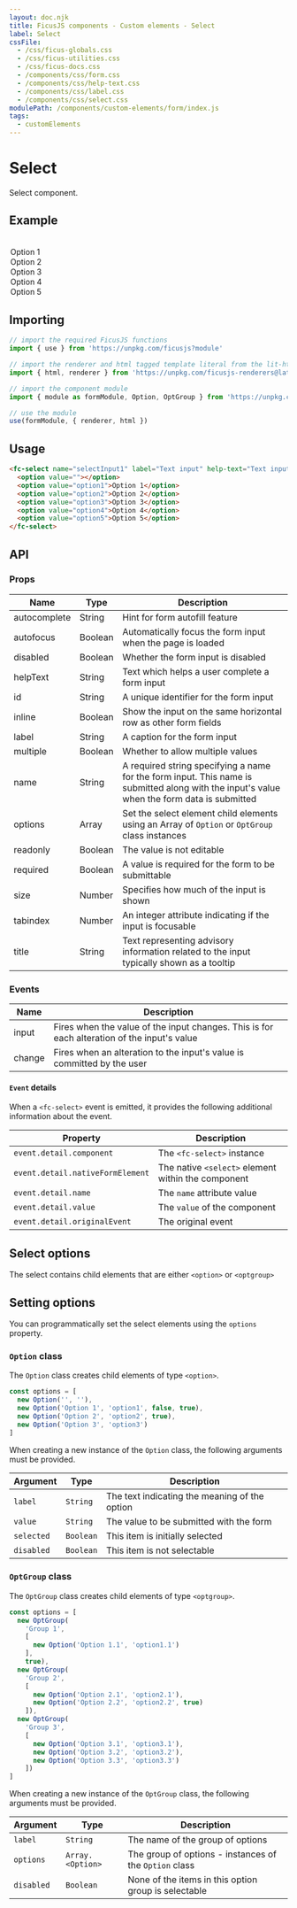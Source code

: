 ```yaml
---
layout: doc.njk
title: FicusJS components - Custom elements - Select
label: Select
cssFile:
  - /css/ficus-globals.css
  - /css/ficus-utilities.css
  - /css/ficus-docs.css
  - /components/css/form.css
  - /components/css/help-text.css
  - /components/css/label.css
  - /components/css/select.css
modulePath: /components/custom-elements/form/index.js
tags:
  - customElements
---
```

# Select

Select component.

## Example

<fc-form>
<fc-select name="selectInput1" label="Select input" help-text="Text input help text">
  <option value=""></option>
  <option value="option1">Option 1</option>
  <option value="option2">Option 2</option>
  <option value="option3">Option 3</option>
  <option value="option4">Option 4</option>
  <option value="option5">Option 5</option>
</fc-select>
</fc-form>

## Importing

```js
// import the required FicusJS functions
import { use } from 'https://unpkg.com/ficusjs?module'

// import the renderer and html tagged template literal from the lit-html library
import { html, renderer } from 'https://unpkg.com/ficusjs-renderers@latest/dist/lit-html.js'

// import the component module
import { module as formModule, Option, OptGroup } from 'https://unpkg.com/ficusjs-components@latest/components/custom-elements/form/index.js'

// use the module
use(formModule, { renderer, html })
```

## Usage

```html
<fc-select name="selectInput1" label="Text input" help-text="Text input help text">
  <option value=""></option>
  <option value="option1">Option 1</option>
  <option value="option2">Option 2</option>
  <option value="option3">Option 3</option>
  <option value="option4">Option 4</option>
  <option value="option5">Option 5</option>
</fc-select>
```

## API

### Props

| Name | Type | Description |
| --- | --- | --- |
| autocomplete | String | Hint for form autofill feature |
| autofocus | Boolean | Automatically focus the form input when the page is loaded |
| disabled | Boolean | Whether the form input is disabled |
| helpText | String | Text which helps a user complete a form input |
| id | String | A unique identifier for the form input |
| inline | Boolean | Show the input on the same horizontal row as other form fields |
| label | String | A caption for the form input |
| multiple | Boolean | Whether to allow multiple values |
| name | String | A required string specifying a name for the form input. This name is submitted along with the input's value when the form data is submitted |
| options | Array | Set the select element child elements using an Array of `Option` or `OptGroup` class instances |
| readonly | Boolean | The value is not editable |
| required | Boolean | A value is required for the form to be submittable |
| size | Number | Specifies how much of the input is shown |
| tabindex | Number | An integer attribute indicating if the input is focusable |
| title | String | Text representing advisory information related to the input typically shown as a tooltip |

### Events

| Name |Description |
| --- | --- |
| input | Fires when the value of the input changes. This is for each alteration of the input's value |
| change | Fires when an alteration to the input's value is committed by the user |

#### `Event` details

When a `<fc-select>` event is emitted, it provides the following additional information about the event.

| Property | Description |
| --- | --- |
| `event.detail.component` | The `<fc-select>` instance |
| `event.detail.nativeFormElement` | The native `<select>` element within the component |
| `event.detail.name` | The `name` attribute value |
| `event.detail.value` | The `value` of the component |
| `event.detail.originalEvent` | The original event |

## Select options

The select contains child elements that are either `<option>` or `<optgroup>`

## Setting options

You can programmatically set the select elements using the `options` property.

### `Option` class

The `Option` class creates child elements of type `<option>`.

```js
const options = [
  new Option('', ''),
  new Option('Option 1', 'option1', false, true),
  new Option('Option 2', 'option2', true),
  new Option('Option 3', 'option3')
]
```

When creating a new instance of the `Option` class, the following arguments must be provided.

| Argument | Type | Description |
| --- | --- | --- |
| `label` | `String` | The text indicating the meaning of the option |
| `value` | `String` | The value to be submitted with the form |
| `selected` | `Boolean` | This item is initially selected |
| `disabled` | `Boolean` | This item is not selectable |

### `OptGroup` class

The `OptGroup` class creates child elements of type `<optgroup>`.

```js
const options = [
  new OptGroup(
    'Group 1',
    [
      new Option('Option 1.1', 'option1.1')
    ],
    true),
  new OptGroup(
    'Group 2',
    [
      new Option('Option 2.1', 'option2.1'),
      new Option('Option 2.2', 'option2.2', true)
    ]),
  new OptGroup(
    'Group 3',
    [
      new Option('Option 3.1', 'option3.1'),
      new Option('Option 3.2', 'option3.2'),
      new Option('Option 3.3', 'option3.3')
    ])
]
```

When creating a new instance of the `OptGroup` class, the following arguments must be provided.

| Argument | Type | Description |
| --- | --- | --- |
| `label` | `String` | The name of the group of options |
| `options` | `Array.<Option>` | The group of options - instances of the `Option` class |
| `disabled` | `Boolean` | None of the items in this option group is selectable |
